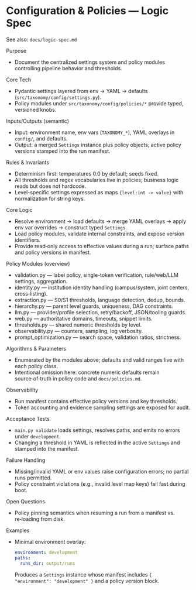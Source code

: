 # Configuration & Policies — Logic Spec

See also: `docs/logic-spec.md`

Purpose
- Document the centralized settings system and policy modules controlling pipeline behavior and thresholds.

Core Tech
- Pydantic settings layered from env → YAML → defaults (`src/taxonomy/config/settings.py`).
- Policy modules under `src/taxonomy/config/policies/*` provide typed, versioned knobs.

Inputs/Outputs (semantic)
- Input: environment name, env vars (`TAXONOMY_*`), YAML overlays in `config/`, and defaults.
- Output: a merged `Settings` instance plus policy objects; active policy versions stamped into the run manifest.

Rules & Invariants
- Determinism first: temperatures 0.0 by default; seeds fixed.
- All thresholds and regex vocabularies live in policies; business logic reads but does not hardcode.
- Level-specific settings expressed as maps `{level:int -> value}` with normalization for string keys.

Core Logic
- Resolve environment → load defaults → merge YAML overlays → apply env var overrides → construct typed `Settings`.
- Load policy modules, validate internal constraints, and expose version identifiers.
- Provide read‑only access to effective values during a run; surface paths and policy versions in manifest.

Policy Modules (overview)
- validation.py — label policy, single-token verification, rule/web/LLM settings, aggregation.
- identity.py — institution identity handling (campus/system, joint centers, cross‑listing).
- extraction.py — S0/S1 thresholds, language detection, dedup, bounds.
- hierarchy.py — parent level guards, uniqueness, DAG constraints.
- llm.py — provider/profile selection, retry/backoff, JSON/tooling guards.
- web.py — authoritative domains, timeouts, snippet limits.
- thresholds.py — shared numeric thresholds by level.
- observability.py — counters, sampling, log verbosity.
- prompt_optimization.py — search space, validation ratios, strictness.

Algorithms & Parameters
- Enumerated by the modules above; defaults and valid ranges live with each policy class.
- Intentional omission here: concrete numeric defaults remain source‑of‑truth in policy code and `docs/policies.md`.

Observability
- Run manifest contains effective policy versions and key thresholds.
- Token accounting and evidence sampling settings are exposed for audit.

Acceptance Tests
- `main.py validate` loads settings, resolves paths, and emits no errors under `development`.
- Changing a threshold in YAML is reflected in the active `Settings` and stamped into the manifest.

Failure Handling
- Missing/invalid YAML or env values raise configuration errors; no partial runs permitted.
- Policy constraint violations (e.g., invalid level map keys) fail fast during boot.

Open Questions
- Policy pinning semantics when resuming a run from a manifest vs. re‑loading from disk.

Examples
- Minimal environment overlay:
  ```yaml
  environment: development
  paths:
    runs_dir: output/runs
  ```
  Produces a `Settings` instance whose manifest includes `{ "environment": "development" }` and a policy version block.
